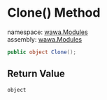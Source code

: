 # Clone\(\) Method

namespace: [wawa\.Modules](../../wawa.Modules.md)<br />
assembly: [wawa\.Modules](../../../wawa.Modules.md)



```csharp
public object Clone();
```

## Return Value

`object`



